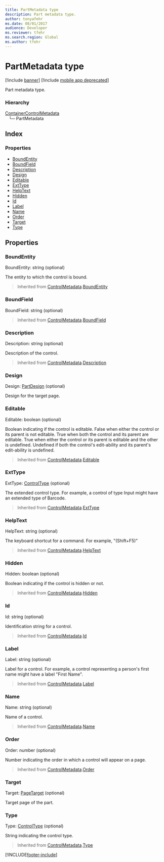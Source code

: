 ```yaml
---
title: PartMetadata type
description: Part metadata type.
author: tonyafehr
ms.date: 08/01/2017
audience: Developer
ms.reviewer: tfehr
ms.search.region: Global
ms.author: tfehr
---
```


# PartMetadata type

[!include [banner](../../../../includes/banner.md)]
[!include [mobile app deprecated](../../../../includes/mobile-app-deprecation-banner.md)]

Part metadata type.

### Hierarchy

[ContainerControlMetadata](view-model-control-container-icontainercontrol-icontainercontrolmetadata.md) <br>&nbsp;&nbsp;&nbsp;└─ PartMetadata <br>

## Index

### Properties

* [BoundEntity](view-model-control-part-ipart-ipartmetadata.md#boundentity)
* [BoundField](view-model-control-part-ipart-ipartmetadata.md#boundfield)
* [Description](view-model-control-part-ipart-ipartmetadata.md#description)
* [Design](view-model-control-part-ipart-ipartmetadata.md#design)
* [Editable](view-model-control-part-ipart-ipartmetadata.md#editable)
* [ExtType](view-model-control-part-ipart-ipartmetadata.md#exttype)
* [HelpText](view-model-control-part-ipart-ipartmetadata.md#helptext)
* [Hidden](view-model-control-part-ipart-ipartmetadata.md#hidden)
* [Id](view-model-control-part-ipart-ipartmetadata.md#id)
* [Label](view-model-control-part-ipart-ipartmetadata.md#label)
* [Name](view-model-control-part-ipart-ipartmetadata.md#name)
* [Order](view-model-control-part-ipart-ipartmetadata.md#order)
* [Target](view-model-control-part-ipart-ipartmetadata.md#target)
* [Type](view-model-control-part-ipart-ipartmetadata.md#type)

## Properties

### BoundEntity

BoundEntity: string (optional) 

The entity to which the control is bound.

> Inherited from [ControlMetadata](view-model-control-basecontrol-icontrol-icontrolmetadata.md).[BoundEntity](view-model-control-basecontrol-icontrol-icontrolmetadata.md#boundentity)


### BoundField

BoundField: string (optional) 



> Inherited from [ControlMetadata](view-model-control-basecontrol-icontrol-icontrolmetadata.md).[BoundField](view-model-control-basecontrol-icontrol-icontrolmetadata.md#boundfield)


### Description

Description: string (optional) 

Description of the control.

> Inherited from [ControlMetadata](view-model-control-basecontrol-icontrol-icontrolmetadata.md).[Description](view-model-control-basecontrol-icontrol-icontrolmetadata.md#description)


### Design

Design: [PartDesign](view-model-control-part-ipart-ipartdesign.md) (optional) 

Design for the target page.


### Editable

Editable: boolean (optional) 

Boolean indicating if the control is editable.
False when either the control or its parent is not editable.
True when both the control and its parent are editable.
True when either the control or its parent is editable and the other is undefined.
Undefined if both the control's edit-ability and its parent's edit-ability is undefined.

> Inherited from [ControlMetadata](view-model-control-basecontrol-icontrol-icontrolmetadata.md).[Editable](view-model-control-basecontrol-icontrol-icontrolmetadata.md#editable)


### ExtType

ExtType: [ControlType](../modules/view-model-control-basecontrol-icontrol.md#controltype) (optional) 

The extended control type. For example, a control of type Input might have an extended type of Barcode.

> Inherited from [ControlMetadata](view-model-control-basecontrol-icontrol-icontrolmetadata.md).[ExtType](view-model-control-basecontrol-icontrol-icontrolmetadata.md#exttype)


### HelpText

HelpText: string (optional) 

The keyboard shortcut for a command. For example, "(Shift+F5)"

> Inherited from [ControlMetadata](view-model-control-basecontrol-icontrol-icontrolmetadata.md).[HelpText](view-model-control-basecontrol-icontrol-icontrolmetadata.md#helptext)


### Hidden

Hidden: boolean (optional) 

Boolean indicating if the control is hidden or not.

> Inherited from [ControlMetadata](view-model-control-basecontrol-icontrol-icontrolmetadata.md).[Hidden](view-model-control-basecontrol-icontrol-icontrolmetadata.md#hidden)


### Id

Id: string (optional) 

Identification string for a control.

> Inherited from [ControlMetadata](view-model-control-basecontrol-icontrol-icontrolmetadata.md).[Id](view-model-control-basecontrol-icontrol-icontrolmetadata.md#id)


### Label

Label: string (optional) 

Label for a control. For example, a control representing a person's first name might have a label "First Name".

> Inherited from [ControlMetadata](view-model-control-basecontrol-icontrol-icontrolmetadata.md).[Label](view-model-control-basecontrol-icontrol-icontrolmetadata.md#label)


### Name

Name: string (optional) 

Name of a control.

> Inherited from [ControlMetadata](view-model-control-basecontrol-icontrol-icontrolmetadata.md).[Name](view-model-control-basecontrol-icontrol-icontrolmetadata.md#name)


### Order

Order: number (optional) 

Number indicating the order in which a control will appear on a page.

> Inherited from [ControlMetadata](view-model-control-basecontrol-icontrol-icontrolmetadata.md).[Order](view-model-control-basecontrol-icontrol-icontrolmetadata.md#order)


### Target

Target: [PageTarget](view-model-ipage-ipagetarget.md) (optional) 

Target page of the part.


### Type

Type: [ControlType](../modules/view-model-control-basecontrol-icontrol.md#controltype) (optional) 

String indicating the control type.

> Inherited from [ControlMetadata](view-model-control-basecontrol-icontrol-icontrolmetadata.md).[Type](view-model-control-basecontrol-icontrol-icontrolmetadata.md#type)




[!INCLUDE[footer-include](../../../../../../includes/footer-banner.md)]
